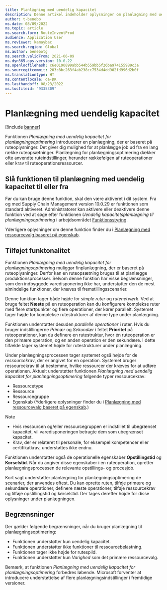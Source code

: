 ```yaml
---
title: Planlægning med uendelig kapacitet
description: Denne artikel indeholder oplysninger om planlægning med uendelig kapacitet for planlægningsoptimering. Det beskriver også de aktuelle funktionsbegrænsninger.
author: t-benebo
ms.date: 08/09/2022
ms.topic: article
ms.search.form: RouteInventProd
audience: Application User
ms.reviewer: kamaybac
ms.search.region: Global
ms.author: benebotg
ms.search.validFrom: 2021-06-09
ms.dyn365.ops.version: 10.0.22
ms.openlocfilehash: c6e0190899abb544b559bb5f26ba974155989c3a
ms.sourcegitcommit: 203c8bc263f4ab238cc7534d4dd902fd996d2b0f
ms.translationtype: HT
ms.contentlocale: da-DK
ms.lasthandoff: 08/23/2022
ms.locfileid: "9335309"
---
```

# <a name="scheduling-with-infinite-capacity"></a>Planlægning med uendelig kapacitet

[!include [banner](../../includes/banner.md)]

Funktionen *Planlægning med uendelig kapacitet for planlægningsoptimering* introducerer en planlægning, der er baseret på ruteoplysninger. Det giver dig mulighed for at planlægge job ud fra en lang række ruteopsætninger. Planlægning for planlægningsoptimering dækker ofte anvendte ruteindstillinger, herunder rækkefølgen af ruteoperationer eller krav til ruteoperationsressourcer.

## <a name="turn-the-infinite-capacity-scheduling-feature-on-or-off"></a>Slå funktionen til planlægning med uendelig kapacitet til eller fra

Før du kan bruge denne funktion, skal den være aktiveret i dit system. Fra og med Supply Chain Management version 10.0.29 er funktionen som standard aktiveret. Administratorer kan aktivere eller deaktivere denne funktion ved at søge efter funktionen *Uendelig kapacitetsplanlægning til planlægningsoptimering* i arbejdsområdet [Funktionsstyring](../../../fin-ops-core/fin-ops/get-started/feature-management/feature-management-overview.md).

Yderligere oplysninger om denne funktion finder du i [Planlægning med ressourcevalg baseret på egenskab](capability-based-scheduling.md).

## <a name="added-functionality"></a>Tilføjet funktonalitet

Funktionen *Planlægning med uendelig kapacitet for planlægningsoptimering* muliggør finplanlægning, der er baseret på ruteoplysninger. Derfor kan en ruteopsætning bruges til at planlægge produktionsprocesser. Selvom denne funktion har visse begrænsninger, som den indbyggede varedisponering ikke har, understøtter den de mest almindelige funktioner, der kræves til fremstillingsscenarier.

Denne funktion tager både højde for *simple ruter* og *rutenetværk*. Ved at bruge feltet **Næste** på en ruteoperation kan du konfigurere komplekse ruter med flere startpunkter og flere operationer, der kører parallelt. Systemet tager højde for komplekse rutestrukturer af denne type under planlægning.

Funktionen understøtter desuden *parallelle operationer* i ruter. Hvis du bruger indstillingerne *Primær* og *Sekundær* i feltet **Prioritet** på ruteoperationer, kan du definere en rutestruktur, hvor én ruteoperation er den primære operation, og en anden operation er den sekundære. I dette tilfælde tager systemet højde for rutestrukturer under planlægning.

Under planlægningsprocessen tager systemet også højde for de *ressourcekrav*, der er angivet for en operation. Systemet bruger ressourcekrav til at bestemme, hvilke ressourcer der kræves for at udføre operationen. Aktuelt understøtter funktionen *Planlægning med uendelig kapacitet for planlægningsoptimering* følgende typer ressourcekrav:

- Ressourcetype
- Ressource
- Ressourcegruppe
- Egenskab (Yderligere oplysninger finder du i [Planlægning med ressourcevalg baseret på egenskab](capability-based-scheduling.md).)

> [!NOTE]
>
> - Hvis ressourcen og/eller ressourcegruppen er indstillet til ubegrænset kapacitet, vil varedisponeringen betragte dem som ubegrænset kapacitet.
> - Krav, der er relateret til personale, for eksempel kompetencer eller certifikatkrav, understøttes ikke endnu.

Funktionen understøtter også de operationelle egenskaber **Opstillingstid** og **Kørselstid**. Når du angiver disse egenskaber i en ruteoperation, opretter planlægningsprocessen de relevante opstillings- og procesjob.

Kort sagt understøtter planlægning for planlægningsoptimering de scenarier, der anvendes oftest. Du kan oprette ruten, tilføje primære og sekundære operationer, definere næste operationer, tilføje ressourcekrav og tilføje opstillingstid og kørselstid. Der tages derefter højde for disse oplysninger under planlægningen.

## <a name="limitations"></a>Begrænsninger

Der gælder følgende begrænsninger, når du bruger planlægning til planlægningsoptimering:

- Funktionen understøtter kun uendelig kapacitet.
- Funktionen understøtter ikke funktioner til ressourcebelastning.
- Funktionen tager ikke højde for rutespild.
- Funktionen understøtter kun *Varighed* som det primære ressourcevalg.

Bemærk, at funktionen *Planlægning med uendelig kapacitet for planlægningsoptimering* forbedres løbende. Microsoft forventer at introducere understøttelse af flere planlægningsindstillinger i fremtidige versioner.
